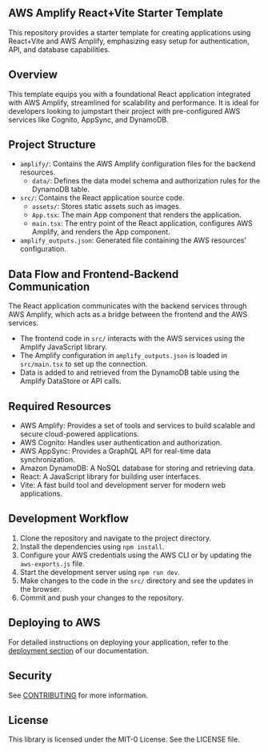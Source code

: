 ## AWS Amplify React+Vite Starter Template

This repository provides a starter template for creating applications using React+Vite and AWS Amplify, emphasizing easy setup for authentication, API, and database capabilities.

## Overview

This template equips you with a foundational React application integrated with AWS Amplify, streamlined for scalability and performance. It is ideal for developers looking to jumpstart their project with pre-configured AWS services like Cognito, AppSync, and DynamoDB.

## Project Structure

- `amplify/`: Contains the AWS Amplify configuration files for the backend resources.
  - `data/`: Defines the data model schema and authorization rules for the DynamoDB table.
- `src/`: Contains the React application source code.
  - `assets/`: Stores static assets such as images.
  - `App.tsx`: The main App component that renders the application.
  - `main.tsx`: The entry point of the React application, configures AWS Amplify, and renders the App component.
- `amplify_outputs.json`: Generated file containing the AWS resources' configuration.

## Data Flow and Frontend-Backend Communication

The React application communicates with the backend services through AWS Amplify, which acts as a bridge between the frontend and the AWS services.

- The frontend code in `src/` interacts with the AWS services using the Amplify JavaScript library.
- The Amplify configuration in `amplify_outputs.json` is loaded in `src/main.tsx` to set up the connection.
- Data is added to and retrieved from the DynamoDB table using the Amplify DataStore or API calls.

## Required Resources

- AWS Amplify: Provides a set of tools and services to build scalable and secure cloud-powered applications.
- AWS Cognito: Handles user authentication and authorization.
- AWS AppSync: Provides a GraphQL API for real-time data synchronization.
- Amazon DynamoDB: A NoSQL database for storing and retrieving data.
- React: A JavaScript library for building user interfaces.
- Vite: A fast build tool and development server for modern web applications.

## Development Workflow

1. Clone the repository and navigate to the project directory.
2. Install the dependencies using `npm install`.
3. Configure your AWS credentials using the AWS CLI or by updating the `aws-exports.js` file.
4. Start the development server using `npm run dev`.
5. Make changes to the code in the `src/` directory and see the updates in the browser.
6. Commit and push your changes to the repository.

## Deploying to AWS

For detailed instructions on deploying your application, refer to the [deployment section](https://docs.amplify.aws/react/start/quickstart/#deploy-a-fullstack-app-to-aws) of our documentation.

## Security

See [CONTRIBUTING](CONTRIBUTING.md#security-issue-notifications) for more information.

## License

This library is licensed under the MIT-0 License. See the LICENSE file.
